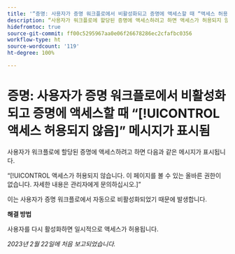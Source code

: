 ```yaml
---
title: '“증명: 사용자가 증명 워크플로에서 비활성화되고 증명에 액세스할 때 “액세스 허용되지 않음” 메시지가 표시됨”'
description: “사용자가 워크플로에 할당된 증명에 액세스하려고 하면 액세스가 허용되지 않는다는 메시지가 표시됩니다.”
hidefromtoc: true
source-git-commit: ff00c5295967aa0e06f26678286ec2cfafbc0356
workflow-type: ht
source-wordcount: '119'
ht-degree: 100%

---
```



# 증명: 사용자가 증명 워크플로에서 비활성화되고 증명에 액세스할 때 “[!UICONTROL 액세스 허용되지 않음]” 메시지가 표시됨

<!--This is on both the WF and WFP TOCs-->

사용자가 워크플로에 할당된 증명에 액세스하려고 하면 다음과 같은 메시지가 표시됩니다.

“[!UICONTROL 액세스가 허용되지 않습니다. 이 페이지를 볼 수 있는 올바른 권한이 없습니다. 자세한 내용은 관리자에게 문의하십시오.]”

이는 사용자가 증명 워크플로에서 자동으로 비활성화되었기 때문에 발생합니다.

**해결 방법**

사용자를 다시 활성화하면 일시적으로 액세스가 허용됩니다.

_2023년 2월 22일에 처음 보고되었습니다._

